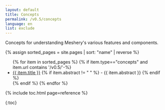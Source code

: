 ```yaml
---
layout: default
title: Concepts
permalink: /v0.5/concepts
language: en
list: exclude
---
```

Concepts for understanding Meshery's various features and components.

{% assign sorted_pages = site.pages | sort: "name" | reverse %}

<ul>
    {% for item in sorted_pages %}
    {% if item.type=="concepts" and item.url contains '/v0.5/'-%}
      <li><a href="{{ site.baseurl }}{{ item.url }}">{{ item.title }}</a>
      {% if item.abstract != " " %}
        -  {{ item.abstract }}
      {% endif %}
      </li>
      {% endif %}
    {% endfor %}
</ul>

{% include toc.html page=reference %}

{:toc}